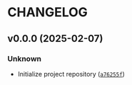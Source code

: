 
# CHANGELOG



## v0.0.0 (2025-02-07)


### Unknown

* Initialize project repository ([`a76255f`](https://github.com/clnsmth/geoenvo/commit/a76255f745ad04bb42184a1b0861f0a7b78ab30d))
